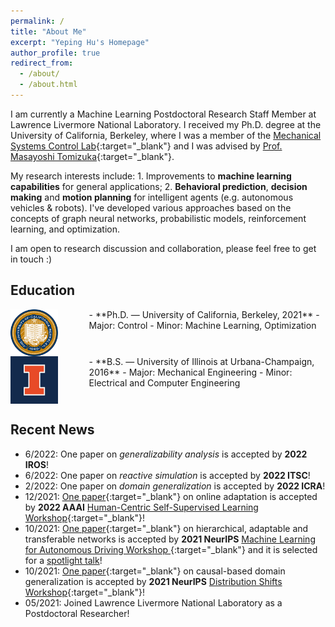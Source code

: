 ```yaml
---
permalink: /
title: "About Me"
excerpt: "Yeping Hu's Homepage"
author_profile: true
redirect_from: 
  - /about/
  - /about.html
---
```


I am currently a Machine Learning Postdoctoral Research Staff Member at Lawrence Livermore National Laboratory. I received my Ph.D. degree at the University of California, Berkeley, where I was a member of the [Mechanical Systems Control Lab](https://msc.berkeley.edu){:target="_blank"} and I was advised by [Prof. Masayoshi Tomizuka](https://me.berkeley.edu/people/masayoshi-tomizuka/){:target="_blank"}. 

My research interests include: 1. Improvements to **machine learning capabilities** for general applications; 2. **Behavioral prediction**, **decision making** and **motion planning** for intelligent agents (e.g. autonomous vehicles & robots). I've developed various approaches based on the concepts of graph neural networks, probabilistic models, reinforcement learning, and optimization.

I am open to research discussion and collaboration, please feel free to get in touch :)

## Education

<img style="float: left; margin-right: 50px" src="/images/UCB.jpg" width="15%">
- **Ph.D. — University of California, Berkeley, 2021**
  - Major: Control          
  - Minor: Machine Learning, Optimization
  <br clear="left"/>

<img style="float: left; margin-right: 50px;" src="/images/UIUC.jpg" width="15%">
- **B.S. — University of Illinois at Urbana-Champaign, 2016**
  - Major: Mechanical Engineering
  - Minor: Electrical and Computer Engineering
  <br clear="left"/>

## Recent News

- 6/2022: One paper on *generalizability analysis* is accepted by **2022 IROS**!
- 6/2022: One paper on *reactive simulation* is accepted by **2022 ITSC**!
- 2/2022: One paper on *domain generalization* is accepted by **2022  ICRA**!
- 12/2021: [One paper](https://arxiv.org/abs/2112.06129){:target="_blank"} on online adaptation is accepted by **2022 AAAI** [Human-Centric Self-Supervised Learning Workshop](https://hcssl.github.io/AAAI-22/){:target="_blank"}!
- 10/2021: [One paper](https://arxiv.org/pdf/2111.00788){:target="_blank"} on hierarchical, adaptable and transferable networks is accepted by **2021 NeurIPS** [Machine Learning for Autonomous Driving Workshop ](https://ml4ad.github.io/){:target="_blank"} and it is selected for a <u>spotlight talk</u>! 
- 10/2021: [One paper](https://arxiv.org/pdf/2112.02093){:target="_blank"} on causal-based domain generalization is accepted by **2021 NeurIPS** [Distribution Shifts Workshop](https://sites.google.com/view/distshift2021){:target="_blank"}!
- 05/2021: Joined Lawrence Livermore National Laboratory as a Postdoctoral Researcher! 

